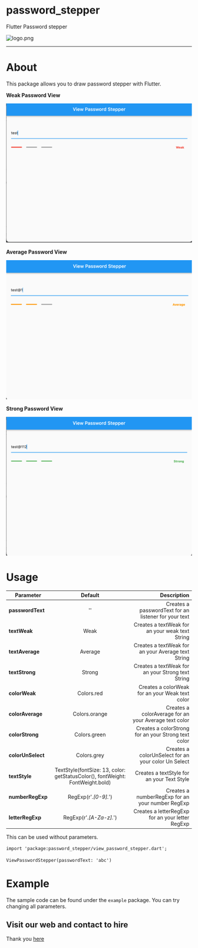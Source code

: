 # password_stepper
Flutter Password stepper

![logo.png](https://avatars.githubusercontent.com/u/109963617?s=96&v=4 "logo.png")

---

# About

This package allows you to draw password stepper with Flutter.

**Weak Password View**

![screenshot1.png](https://raw.githubusercontent.com/team7s/password_stepper/main/screenshot/Screenshot1.png "screenshot1.png")

**Average Password View**

![screenshot2.png](https://raw.githubusercontent.com/team7s/password_stepper/main/screenshot/Screenshot2.png "screenshot2.png")

**Strong Password View**

![screenshot3.png](https://raw.githubusercontent.com/team7s/password_stepper/main/screenshot/Screenshot3.png "screenshot3.png")

# Usage

| Parameter           | Default            | Description                              |
| ------------------- | :----------------: | ---------------------------------------: |
| **passwordText**       | ''    | Creates a passwordText for an listener for your text |
| **textWeak**  | Weak    | Creates a textWeak for an your weak text String    |
| **textAverage**   | Average  | Creates a textWeak for an your Average text String |
| **textStrong**      | Strong  | Creates a textWeak for an your Strong text String    |
| **colorWeak**       | Colors.red       | Creates a colorWeak for an your Weak text color                  |
| **colorAverage**    | Colors.orange    | Creates a colorAverage for an your Average text color    |
| **colorStrong**      | Colors.green       | Creates a colorStrong for an your Strong text color                 |
| **colorUnSelect**      | Colors.grey       | Creates a colorUnSelect for an your color Un Select              |
| **textStyle**   | TextStyle(fontSize: 13, color: getStatusColor(), fontWeight: FontWeight.bold)                 | Creates a textStyle for an your Text Style           |
| **numberRegExp**    | RegExp(r'.*[0-9].*') | Creates a numberRegExp for an your number RegExp            |
| **letterRegExp** | RegExp(r'.*[A-Za-z].*') | Creates a letterRegExp for an your letter RegExp   |

This can be used without parameters.

```
import 'package:password_stepper/view_password_stepper.dart';

ViewPasswordStepper(passwordText: 'abc')
```

# Example
The sample code can be found under the `example` package.
You can try changing all parameters.


## Visit our web and contact to hire
Thank you [here](https://team7s.com/)